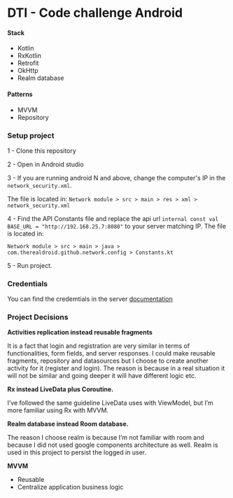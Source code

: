 # DTI - Code challenge Android

#### Stack

- Kotlin
- RxKotlin 
- Retrofit
- OkHttp
- Realm database

#### Patterns

- MVVM
- Repository

### Setup project

 1 - Clone this repository

 2 - Open in Android studio

 3 -  If you are running android N and above, change the computer's IP in the `network_security.xml`. 

The file is located in: `Network module > src > main > res > xml > network_security.xml`

4 - Find the API Constants file and replace the api url `internal const val BASE_URL = "http://192.168.25.7:8080"` to your server matching IP.
The file is located in: 

`Network module > src > main > java > com.therealdroid.github.network.config > Constants.kt`

5 - Run project.


### Credentials
You can find the credemtials in the server [documentation](https://github.com/therealandroid/dti-server/blob/master/README.md#login-credentials)

### Project Decisions

**Activities replication instead reusable fragments**
	
It is a fact that login and registration are very similar in terms of functionalities, form fields, and server responses. I could make reusable fragments, repository and datasources but I choose to create another activity for it (register and login). The reason is because in a real situation it will not be similar and going deeper it will have different logic etc.

**Rx instead LiveData plus Coroutine.**
	
I’ve followed the same guideline LiveData uses with ViewModel, but I’m more familiar using Rx with MVVM. 

**Realm database instead Room database.**

 The reason I choose realm is because I’m not familiar with room and because I did not used google components architecture as well. Realm is used in this project to persist the logged in user.

**MVVM**

- Reusable
- Centralize application business logic
